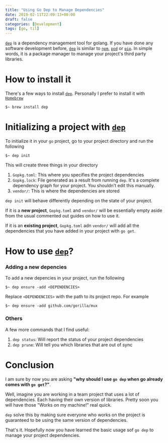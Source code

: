 ```yaml
---
title: "Using Go Dep to Manage Dependencies"
date: 2019-02-11T22:09:13+08:00
draft: false
categories: [Development]
tags: [go, til]
---
```


 [`dep`][1]  is a dependency management tool for golang. If you have done any software development before,
 [`dep`][1] is similar to [`npm`][2], [`pod`][3] or [`pip`][4]. In simple words, it is a package manager to manage
 your project's third party libraries.

# How to install it

There's a few ways to install [`dep`][1]. Personally I prefer to install it with [`Homebrew`][5]

```
$~ brew install dep
```

# Initializing a project with [`dep`][1]

To initialize it in your `go` project, go to your project directory and run the following

```
$~ dep init
```

This will create three things in your directory

1. `Gopkg.toml`: This where you specifies the project dependencies
2. `Gopkg.lock`: File generated as a result from running `dep`. It's a complete dependency graph for your project.
You shouldn't edit this manually.
3. `vendor/`: This is where the dependencies are stored

`dep init` will behave differently depending on the state of your project.

If it is a **new project**, `Gopkg.toml` and `vendor/` will be essentially empty aside 
from the usual commented out guides on how to use it.

If it is an **existing project**, `Gopkg.toml` adn `vendor/` will add all the dependencies 
that you have added in your project with `go get`.

# How to use [`dep`][1]?

### Adding a new depencies

To add a new depencies in your project, run the following

```
$~ dep ensure -add <DEPENDENCIES>
```

Replace `<DEPENDENCIES>` with the path to its project repo. For example

```
$~ dep ensure -add github.com/gorilla/mux
```

### Others

A few more commands that I find useful:

1. `dep status`: Will report the status of your project dependencies
2. `dep prune`: Will tell you which libraries that are out of sync


# Conclusion

I am sure by now you are asking **"why should I use `go dep` when go already comes with `go get`?"**.

Well, imagine you are working in a team project that uses a lot of dependencies. 
Each having their own version of libraries. Pretty soon you will have those
"Works on my machine!" real quick.

`dep` solve this by making sure everyone who works on the project is guaranteed to be
using the same version of dependencies.

That's it. Hopefully now you have learned the basic usage sof `go dep` to manage your project dependencies.

 [1]:https://golang.github.io/dep/
 [2]:https://www.npmjs.com/
 [3]:https://cocoapods.org/
 [4]:https://packaging.python.org/tutorials/installing-packages/
 [5]:https://brew.sh/



